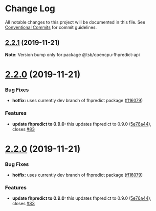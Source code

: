 # Change Log

All notable changes to this project will be documented in this file.
See [Conventional Commits](https://conventionalcommits.org) for commit guidelines.

## [2.2.1](https://github.com/technologiestiftung/flusshygiene-opencpu-fhpredict-api/compare/v2.2.0...v2.2.1) (2019-11-21)

**Note:** Version bump only for package @tsb/opencpu-fhpredict-api





# [2.2.0](https://github.com/technologiestiftung/flusshygiene-opencpu-fhpredict-api/compare/v2.1.1...v2.2.0) (2019-11-21)


### Bug Fixes

* **hotfix:** uses currently dev branch of fhpredict package ([ff16079](https://github.com/technologiestiftung/flusshygiene-opencpu-fhpredict-api/commit/ff16079faf0c0b214f9f6cc4b6ebeef1ffc14def))


### Features

* **update fhpredict to 0.9.0:** this updates fhpredict to 0.9.0 ([5e76a44](https://github.com/technologiestiftung/flusshygiene-opencpu-fhpredict-api/commit/5e76a4406a3c44cb940138017cf2b16560e1358c)), closes [#83](https://github.com/technologiestiftung/flusshygiene-opencpu-fhpredict-api/issues/83)





# [2.2.0](https://github.com/technologiestiftung/flusshygiene-opencpu-fhpredict-api/compare/v2.1.1...v2.2.0) (2019-11-21)


### Bug Fixes

* **hotfix:** uses currently dev branch of fhpredict package ([ff16079](https://github.com/technologiestiftung/flusshygiene-opencpu-fhpredict-api/commit/ff16079faf0c0b214f9f6cc4b6ebeef1ffc14def))


### Features

* **update fhpredict to 0.9.0:** this updates fhpredict to 0.9.0 ([5e76a44](https://github.com/technologiestiftung/flusshygiene-opencpu-fhpredict-api/commit/5e76a4406a3c44cb940138017cf2b16560e1358c)), closes [#83](https://github.com/technologiestiftung/flusshygiene-opencpu-fhpredict-api/issues/83)
